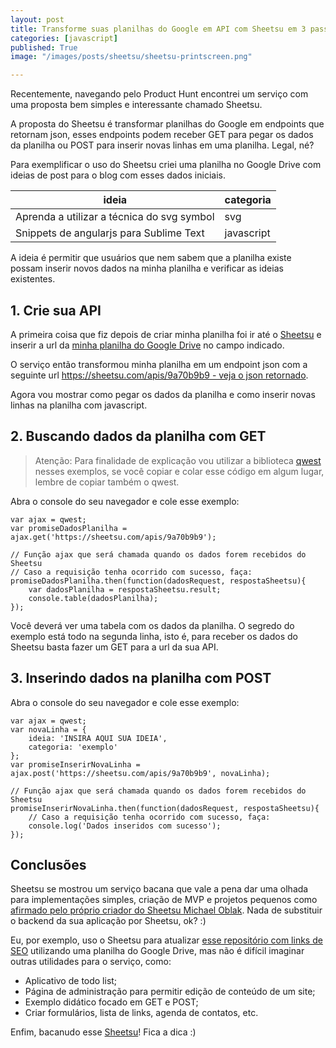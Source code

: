 ```yaml
---
layout: post
title: Transforme suas planilhas do Google em API com Sheetsu em 3 passos
categories: [javascript]
published: True
image: "/images/posts/sheetsu/sheetsu-printscreen.png"

---
```


Recentemente, navegando pelo Product Hunt encontrei um serviço com uma proposta bem simples e interessante chamado Sheetsu.

A proposta do Sheetsu é transformar planilhas do Google em endpoints que retornam json, esses endpoints podem receber GET para pegar os dados da planilha ou POST para inserir novas linhas em uma planilha. Legal, né?

Para exemplificar o uso do Sheetsu criei uma planilha no Google Drive com ideias de post para o blog com esses dados iniciais.

| ideia                                      | categoria  |
|--------------------------------------------|------------|
| Aprenda a utilizar a técnica do svg symbol | svg        |
| Snippets de angularjs para Sublime Text    | javascript |

A ideia é permitir que usuários que nem sabem que a planilha existe possam inserir novos dados na minha planilha e verificar as ideias existentes.

## 1. Crie sua API

A primeira coisa que fiz depois de criar minha planilha foi ir até o [Sheetsu](https://sheetsu.com) e inserir a url da [minha planilha do Google Drive](https://docs.google.com/spreadsheets/d/1ZhV77UEhpQeRytrngCCjqN4rEyVqGo0JG70WpphbyE4/edit#gid=0) no campo indicado. 

O serviço então transformou minha planilha em um endpoint json com a seguinte url [https://sheetsu.com/apis/9a70b9b9 - veja o json retornado](https://sheetsu.com/apis/9a70b9b9).

Agora vou mostrar como pegar os dados da planilha e como inserir novas linhas na planilha com javascript.

## 2. Buscando dados da planilha com GET

> Atenção: Para finalidade de explicação vou utilizar a biblioteca [qwest](https://github.com/pyrsmk/qwest) nesses exemplos, se você copiar e colar esse código em algum lugar, lembre de copiar também o qwest.

Abra o console do seu navegador e cole esse exemplo:

    var ajax = qwest; 
    var promiseDadosPlanilha = ajax.get('https://sheetsu.com/apis/9a70b9b9');
    
    // Função ajax que será chamada quando os dados forem recebidos do Sheetsu
    // Caso a requisição tenha ocorrido com sucesso, faça:
    promiseDadosPlanilha.then(function(dadosRequest, respostaSheetsu){    
        var dadosPlanilha = respostaSheetsu.result;
        console.table(dadosPlanilha);    
    });

Você deverá ver uma tabela com os dados da planilha. 
O segredo do exemplo está todo na segunda linha, isto é, para receber os dados do Sheetsu basta fazer um GET para a url da sua API.

## 3. Inserindo dados na planilha com POST

Abra o console do seu navegador e cole esse exemplo:

    var ajax = qwest; 
    var novaLinha = {
        ideia: 'INSIRA AQUI SUA IDEIA',
        categoria: 'exemplo'
    };
    var promiseInserirNovaLinha = ajax.post('https://sheetsu.com/apis/9a70b9b9', novaLinha);
    
    // Função ajax que será chamada quando os dados forem recebidos do Sheetsu
    promiseInserirNovaLinha.then(function(dadosRequest, respostaSheetsu){    
        // Caso a requisição tenha ocorrido com sucesso, faça:
        console.log('Dados inseridos com sucesso');    
    });

## Conclusões

Sheetsu se mostrou um serviço bacana que vale a pena dar uma olhada para implementações simples, criação de MVP e projetos pequenos como [afirmado pelo próprio criador do Sheetsu Michael Oblak](https://www.producthunt.com/tech/sheetsu). Nada de substituir o backend da sua aplicação por Sheetsu, ok? :)

Eu, por exemplo, uso o Sheetsu para atualizar [esse repositório com links de SEO](https://github.com/teles/awesome-seo) utilizando uma planilha do Google Drive, mas não é difícil imaginar outras utilidades para o serviço, como:

* Aplicativo de todo list;
* Página de administração para permitir edição de conteúdo de um site;
* Exemplo didático focado em GET e POST;
* Criar formulários, lista de links, agenda de contatos, etc.

Enfim, bacanudo esse [Sheetsu](https://sheetsu.com)! Fica a dica :)

<script type="text/javascript" src='https://cdn.rawgit.com/pyrsmk/qwest/master/qwest.min.js'></script>



